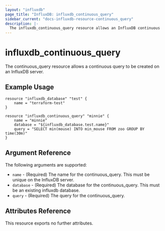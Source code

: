 ```yaml
---
layout: "influxdb"
page_title: "InfluxDB: influxdb_continuous_query"
sidebar_current: "docs-influxdb-resource-continuous_query"
description: |-
  The influxdb_continuous_query resource allows an InfluxDB continuous query to be managed.
---
```


# influxdb\_continuous\_query

The continuous_query resource allows a continuous query to be created on an InfluxDB server.

## Example Usage

```hcl
resource "influxdb_database" "test" {
    name = "terraform-test"
}

resource "influxdb_continuous_query" "minnie" {
    name = "minnie"
    database = "${influxdb_database.test.name}"
    query = "SELECT min(mouse) INTO min_mouse FROM zoo GROUP BY time(30m)"
}

```

## Argument Reference

The following arguments are supported:

* `name` - (Required) The name for the continuous_query. This must be unique on the InfluxDB server.
* `database` - (Required) The database for the continuous_query. This must be an existing influxdb database.
* `query` - (Required) The query for the continuous_query. 

## Attributes Reference

This resource exports no further attributes.
